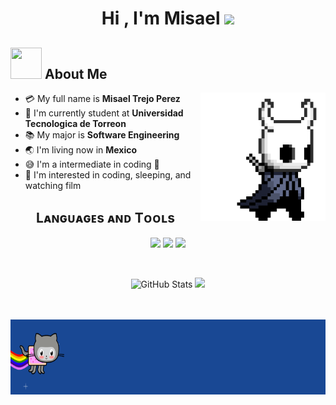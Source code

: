 <h1 align="center">Hi , I'm Misael <img src="https://media.giphy.com/media/hvRJCLFzcasrR4ia7z/giphy.gif" width="35"></h1>

## <img src="https://raw.githubusercontent.com/nixin72/nixin72/master/wave.gif" width="50px" height="50px"></img> About Me

- :credit_card: My full name is **Misael Trejo Perez** <img src="https://raw.githubusercontent.com/TanZng/TanZng/master/assets/hollor_knight3.gif" width="200" align='right'/>
- :school: I'm currently student at **Universidad Tecnologica de Torreon**
- :books: My major is **Software Engineering**
- :earth_asia: I'm living now in **Mexico**
- :sweat_smile: I'm a intermediate in coding :penguin:
- :monocle_face: I'm interested in coding, sleeping, and watching film




<!--Languages and Tools Section-->       
<h2 align="center">Lᴀɴɢᴜᴀɢᴇs ᴀɴᴅ Tᴏᴏʟs</h2> 
<p align="center">
<p align="center">
  <img src="https://skillicons.dev/icons?i=py,js,html,css,react,nodejs,postgres,mongo,docker,aws,linux,angular,laravel,mysql,adonis" />
  <img height="48px" src="https://cdn.jsdelivr.net/gh/devicons/devicon/icons/csharp/csharp-original.svg" />
  <img height="48px" src="https://cdn.jsdelivr.net/gh/devicons/devicon/icons/android/android-original.svg" />
</p>


</p>
<br />


<p align="center">
   <img src="https://github-readme-stats.vercel.app/api?username=Polo-MTP&show_icons=true&theme=radical&bg_color=30,e96443,904e95&title_color=ffffff&text_color=ffffff&cache_seconds=60" height="160"  alt="GitHub Stats"/>
    <img style="height:10rem;" src="https://github-readme-streak-stats.herokuapp.com/?user=Polo-MTP&theme=radical&show_icons=true&border=e4e2e2" />
</p>









<br>
  
<!--
<img align="right" alt="GIF" src="https://media.giphy.com/media/LmNwrBhejkK9EFP504/giphy.gif" 
<img src="https://raw.githubusercontent.com/TanZng/TanZng/master/assets/bonefire.gif" width="200"/>
<a href="https://github.com/UjwalKandi"><img align='right' src='https://github.com/UjwalKandi/UjwalKandi/blob/changes-to-readme/svg/87202985-820dcb80-c2b6-11ea-9f56-7ec461c497c3.gif' width='150"'></a></h2>
/>-->



<br />

<div align="center">
    <img src="https://raw.githubusercontent.com/Niefee/niefee/master/assets/fly.webp" height="120px" />
</div>
